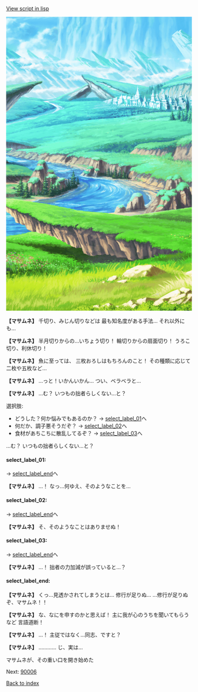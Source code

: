 [View script in lisp](../scripts/10011302.txt)

![plain.png](../images/backgrounds/plain.png)

**【マサムネ】**
千切り、みじん切りなどは
最も知名度がある手法…
それ以外にも…

**【マサムネ】**
半月切りからの…いちょう切り！
輪切りからの扇面切り！
うろこ切り、利休切り！

**【マサムネ】**
魚に至っては、
三枚おろしはもちろんのこと！
その種類に応じて二枚や五枚など…

**【マサムネ】**
…っと！いかんいかん…
つい、ベラベラと…

**【マサムネ】**
…む？
いつもの拙者らしくない…と？

選択肢:
- どうした？何か悩みでもあるのか？ → [select_label_01](#select_label_01)へ
- 何だか、調子悪そうだぞ？ → [select_label_02](#select_label_02)へ
- 食材があちこちに散乱してるぞ？ → [select_label_03](#select_label_03)へ

…む？
いつもの拙者らしくない…と？

#### select_label_01:
 → [select_label_end](#select_label_end)へ

**【マサムネ】**
…！
なっ…何ゆえ、そのようなことを…

#### select_label_02:
 → [select_label_end](#select_label_end)へ

**【マサムネ】**
そ、そのようなことはありませぬ！

#### select_label_03:
 → [select_label_end](#select_label_end)へ

**【マサムネ】**
…！
拙者の力加減が誤っていると…？

#### select_label_end:

**【マサムネ】**
くっ…見透かされてしまうとは…
修行が足りぬ…
…修行が足りぬぞ、マサムネ！！

**【マサムネ】**
な、なにを申すのかと思えば！
主に我が心のうちを聞いてもらうなど
言語道断！

**【マサムネ】**
…！
主従ではなく…同志、ですと？

**【マサムネ】**
…………
じ、実は…

マサムネが、その重い口を開き始めた

Next: [90006](90006.md)

[Back to index](index.md)
